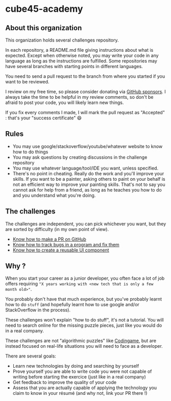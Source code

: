 # cube45-academy

## About this organization

This organization holds several challenges repository.

In each repository, a README.md file giving instructions about what is expected.
Except when otherwise noted, you may write your code in any language as long as the instructions are fulfilled.
Some repositories may have several branches with starting points in different languages.

You need to send a pull request to the branch from where you started if you want to be reviewed.

I review on my free time, so please consider donating via [GitHub sponsors](https://github.com/sponsors/jeremyVignelles?frequency=one-time).
I always take the time to be helpful in my review comments, so don't be afraid to post your code, you will likely learn new things.

If you fix every comments I made, I will mark the pull request as "Accepted" : that's your "success certificate" :smile:

## Rules

- You may use google/stackoverflow/youtube/whatever website to know how to do things
- You may ask questions by creating discussions in the challenge repository
- You may use whatever language/tool/IDE you want, unless specified.
- There's no point in cheating. Really do the work and you'll improve your skills. If you want to be a painter, asking others to paint on your behalf is not an efficient way to improve your painting skills.
That's not to say you cannot ask for help from a friend, as long as he teaches you how to do and you understand what you're doing.

## The challenges

The challenges are independent, you can pick whichever you want, but they are sorted by difficulty (in my own point of view).

- [Know how to make a PR on GitHub](https://github.com/cube45-academy/challenge-github)
- [Know how to track bugs in a program and fix them](https://github.com/cube45-academy/challenge-bug-tracking)
- [Know how to create a reusable UI component](https://github.com/cube45-academy/challenge-ui-component)

## Why ?

When you start your career as a junior developer, you often face a lot of job offers requiring `"X years working with <new tech that is only a few month old>"`.

You probably don't have that much experience, but you've probably learnt how to do `stuff` (and hopefully learnt how to use google and/or StackOverflow in the process).

These challenges won't explain "how to do stuff", it's not a tutorial.
You will need to search online for the missing puzzle pieces, just like you would do in a real company.

These challenges are not "algorithmic puzzles" like [Codingame](https://www.codingame.com/start),
but are instead focused on real-life situations you will need to face as a developer.

There are several goals:
- Learn new technologies by doing and searching by yourself
- Prove yourself you are able to write code you were not capable of writing before starting the exercice (just like in a real company)
- Get feedback to improve the quality of your code
- Assess that you are actually capable of applying the technology you claim to know in your résumé (and why not, link your PR there !)
